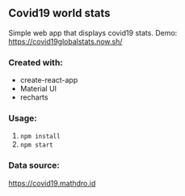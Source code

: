 ## Covid19 world stats

Simple web app that displays covid19 stats.
Demo: https://covid19globalstats.now.sh/
### Created with:

- create-react-app
- Material UI
- recharts

### Usage:

1. `npm install`
2. `npm start`
 

### Data source:
https://covid19.mathdro.id